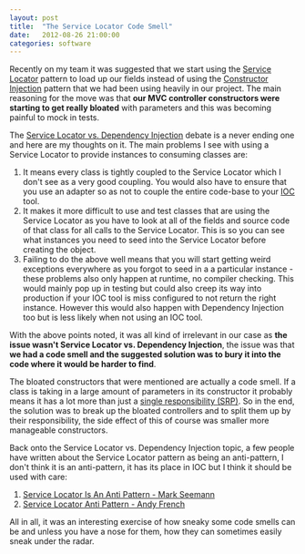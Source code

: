 ```yaml
---
layout: post
title:  "The Service Locator Code Smell"
date:   2012-08-26 21:00:00
categories: software
---
```


Recently on my team it was suggested that we start using the [Service Locator](http://martinfowler.com/articles/injection.html) pattern to load up our fields instead of using the [Constructor Injection](http://martinfowler.com/articles/injection.html) pattern that we had been using heavily in our project. The main reasoning for the move was that **our MVC controller constructors were starting to get really bloated** with parameters and this was becoming painful to mock in tests.

The [Service Locator vs. Dependency Injection](http://martinfowler.com/articles/injection.html) debate is a never ending one and here are my thoughts on it. The main problems I see with using a Service Locator to provide instances to consuming classes are:

1.  It means every class is tightly coupled to the Service Locator which I don't see as a very good coupling. You would also have to ensure that you use an adapter so as not to couple the entire code-base to your [IOC](http://martinfowler.com/articles/injection.html) tool.
2.  It makes it more difficult to use and test classes that are using the Service Locator as you have to look at all of the fields and source code of that class for all calls to the Service Locator. This is so you can see what instances you need to seed into the Service Locator before creating the object.
3.  Failing to do the above well means that you will start getting weird exceptions everywhere as you forgot to seed in a a particular instance - these problems also only happen at runtime, no compiler checking. This would mainly pop up in testing but could also creep its way into production if your IOC tool is miss configured to not return the right instance. However this would also happen with Dependency Injection too but is less likely when not using an IOC tool.

With the above points noted, it was all kind of irrelevant in our case as **the issue wasn't Service Locator vs. Dependency Injection**, the issue was that **we had a code smell and the suggested solution was to bury it into the code where it would be harder to find**.

The bloated constructors that were mentioned are actually a code smell. If a class is taking in a large amount of parameters in its constructor it probably means it has a lot more than just a [single responsibility (SRP)](http://www.objectmentor.com/resources/articles/srp.pdf). So in the end, the solution was to break up the bloated controllers and to split them up by their responsibility, the side effect of this of course was smaller more manageable constructors.

Back onto the Service Locator vs. Dependency Injection topic, a few people have written about the Service Locator pattern as being an anti-pattern, I don't think it is an anti-pattern, it has its place in IOC but I think it should be used with care:

1.  [Service Locator Is An Anti Pattern - Mark Seemann](http://blog.ploeh.dk/2010/02/03/ServiceLocatorIsAnAntiPattern.aspx)
2.  [Service Locator Anti Pattern - Andy French](http://www.andyfrench.info/2011/05/service-locator-anti-pattern_17.html)

All in all, it was an interesting exercise of how sneaky some code smells can be and unless you have a nose for them, how they can sometimes easily sneak under the radar.